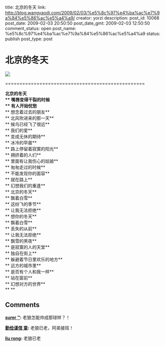title: 北京的冬天
link: http://blog.wangyaodi.com/2009/02/03/%e5%8c%97%e4%ba%ac%e7%9a%84%e5%86%ac%e5%a4%a9/
creator: yorzi
description: 
post_id: 10068
post_date: 2009-02-03 20:50:50
post_date_gmt: 2009-02-03 12:50:50
comment_status: open
post_name: %e5%8c%97%e4%ba%ac%e7%9a%84%e5%86%ac%e5%a4%a9
status: publish
post_type: post

# 北京的冬天

[![](https://iezecq.blu.livefilestore.com/y1m-zxxb0xUJ2kkXLsOXV0OrhYQGt8A0yxtz4j80dQCmnpxWs1hB1f4CtLSzRNXag3f3tSFoexc1adw-FAL3FwiG2_z6thuo0kitbjb3xVn2dq6PgVhpvpymXhQ4rM5uiAxVEgHkX9wTsw/beijing.de.dong.tian.jpg)](https://iezecq.blu.livefilestore.com/y1m-zxxb0xUJ2kkXLsOXV0OrhYQGt8A0yxtz4j80dQCmnpxWs1hB1f4CtLSzRNXag3f3tSFoexc1adw-FAL3FwiG2_z6thuo0kitbjb3xVn2dq6PgVhpvpymXhQ4rM5uiAxVEgHkX9wTsw/beijing.de.dong.tian.jpg)  
  
=================================================  
  
******北京的冬天**  
** 嘴唇变得干裂的时候**  
** 有人开始忧愁**  
** 想念着过去的朋友**  
** 北风吹进来的那一天**  
** 候鸟已经飞了很远**  
** 我们的爱**  
** 变成无休的期待**  
** 冰冷的早晨**  
** 路上停留着寂寞的阳光**  
** 拥挤着的人们**  
** 里面有让我伤心的姑娘**  
** 匆匆走过的时候**  
** 不能发现你的面容**  
** 就在路上**  
** 幻想我们的重逢**  
** 北京的冬天**  
** 飘着白雪**  
** 这纷飞的季节**  
** 让我无法拒绝**  
** 想你的冬天**  
** 飘着白雪**  
** 丢失的从前**  
** 让我无法拒绝**  
** 飘雪的黑夜**  
** 是寂寞的人的天堂**  
** 独自在街上**  
** 躲避着节日里欢乐的地方**  
** 远方的城市里**  
** 是否有个人和我一样**  
** 站在窗前**  
** 幻想对方的世界**  
** **

## Comments

**[surer ™](#188 "2009-02-10 23:52:53"):** 老狼怎能帅成那球样？！

**[勤俭谨信 童](#189 "2009-02-07 22:12:27"):** 老狼已老，阿弟接班！

**[liu rong](#190 "2009-02-04 18:30:19"):** 老狼已老

